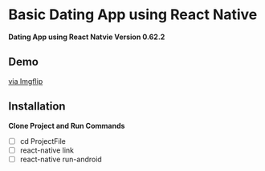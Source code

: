 # Basic Dating App using React Native

**Dating App using React Natvie Version 0.62.2**

## Demo

<a href="https://imgflip.com/gif/424n79">via Imgflip</a></p></div>

## Installation

**Clone Project and Run Commands**

- [ ] cd ProjectFile
- [ ] react-native link
- [ ] react-native run-android
